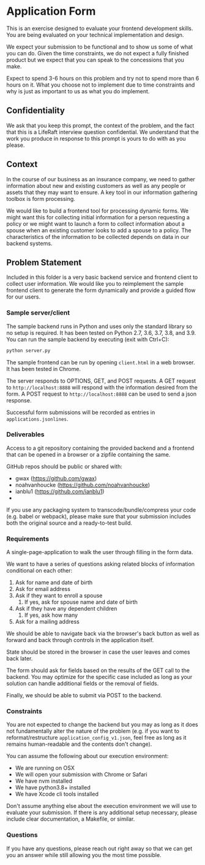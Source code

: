 # Application Form

This is an exercise designed to evaluate your frontend development skills. You are being evaluated on your technical implementation and design.

We expect your submission to be functional and to show us some of what you can do. Given the time constraints, we do not expect a fully finished product but we expect that you can speak to the concessions that you make.

Expect to spend 3-6 hours on this problem and try not to spend more than 6 hours on it. What you choose not to implement due to time constraints and why is just as important to us as what you do implement.

## Confidentiality

We ask that you keep this prompt, the context of the problem, and the fact that this is a LifeRaft interview question confidential. We understand that the work you produce in response to this prompt is yours to do with as you please.

## Context

In the course of our business as an insurance company, we need to gather information about new and existing customers as well as any people or assets that they may want to ensure. A key tool in our information gathering toolbox is form processing.

We would like to build a frontend tool for processing dynamic forms. We might want this for collecting initial information for a person requesting a policy or we might want to launch a form to collect information about a spouse when an existing customer looks to add a spouse to a policy. The characteristics of the information to be collected depends on data in our backend systems.

## Problem Statement

Included in this folder is a very basic backend service and frontend client to collect user information. We would like you to reimplement the sample frontend client to generate the form dynamically and provide a guided flow for our users.

### Sample server/client

The sample backend runs in Python and uses only the standard library so no setup is required. It has been tested on Python 2.7, 3.6, 3.7, 3.8, and 3.9. You can run the sample backend by executing (exit with Ctrl+C):

```sh
python server.py
```

The sample frontend can be run by opening `client.html` in a web browser. It has been tested in Chrome.

The server responds to OPTIONS, GET, and POST requests. A GET request to `http://localhost:8888` will respond with the information desired from the form. A POST request to `http://localhost:8888` can be used to send a json response.

Successful form submissions will be recorded as entries in `applications.jsonlines`.

### Deliverables

Access to a git repository containing the provided backend and a frontend that can be opened in a browser or a zipfile containing the same.

GitHub repos should be public or shared with:

-   gwax (https://github.com/gwax)
-   noahvanhoucke (https://github.com/noahvanhoucke)
-   ianblu1 (https://github.com/ianblu1)
-

If you use any packaging system to transcode/bundle/compress your code (e.g. babel or webpack), please make sure that your submission includes both the original source and a ready-to-test build.

### Requirements

A single-page-application to walk the user through filling in the form data.

We want to have a series of questions asking related blocks of information conditional on each other:

1. Ask for name and date of birth
2. Ask for email address
3. Ask if they want to enroll a spouse
    1. If yes, ask for spouse name and date of birth
4. Ask if they have any dependent children
    1. If yes, ask how many
5. Ask for a mailing address

We should be able to navigate back via the browser's back button as well as forward and back through controls in the application itself.

State should be stored in the browser in case the user leaves and comes back later.

The form should ask for fields based on the results of the GET call to the backend. You may optimize for the specific case included as long as your solution can handle additional fields or the removal of fields.

Finally, we should be able to submit via POST to the backend.

### Constraints

You are not expected to change the backend but you may as long as it does not fundamentally alter the nature of the problem (e.g. if you want to reformat/restructure `application_config_v1.json`, feel free as long as it remains human-readable and the contents don't change).

You can assume the following about our execution environment:

-   We are running on OSX
-   We will open your submission with Chrome or Safari
-   We have nvm installed
-   We have python3.8+ installed
-   We have Xcode cli tools installed

Don't assume anything else about the execution environment we will use to evaluate your submission. If there is any additional setup necessary, please include clear documentation, a Makefile, or similar.

### Questions

If you have any questions, please reach out right away so that we can get you an answer while still allowing you the most time possible.

